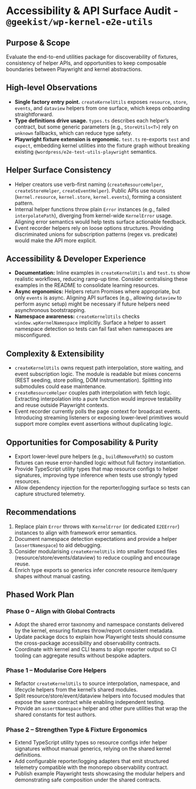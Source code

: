 # Accessibility & API Surface Audit - `@geekist/wp-kernel-e2e-utils`

## Purpose & Scope

Evaluate the end-to-end utilities package for discoverability of fixtures, consistency of helper APIs, and opportunities to keep composable boundaries between Playwright and kernel abstractions.

## High-level Observations

- **Single factory entry point.** `createKernelUtils` exposes `resource`, `store`, `events`, and `dataview` helpers from one surface, which keeps onboarding straightforward.
- **Type definitions drive usage.** `types.ts` describes each helper’s contract, but some generic parameters (e.g., `StoreUtils<T>`) rely on `unknown` fallbacks, which can reduce type safety.
- **Playwright fixture extension is ergonomic.** `test.ts` re-exports `test` and `expect`, embedding kernel utilities into the fixture graph without breaking existing `@wordpress/e2e-test-utils-playwright` semantics.

## Helper Surface Consistency

- Helper creators use verb-first naming (`createResourceHelper`, `createStoreHelper`, `createEventHelper`). Public APIs use nouns (`kernel.resource`, `kernel.store`, `kernel.events`), forming a consistent pattern.
- Internal helper functions throw plain `Error` instances (e.g., failed `interpolatePath`), diverging from kernel-wide `KernelError` usage. Aligning error semantics would help tests surface actionable feedback.
- Event recorder helpers rely on loose options structures. Providing discriminated unions for subscription patterns (regex vs. predicate) would make the API more explicit.

## Accessibility & Developer Experience

- **Documentation:** Inline examples in `createKernelUtils` and `test.ts` show realistic workflows, reducing ramp-up time. Consider centralising these examples in the README to consolidate learning resources.
- **Async ergonomics:** Helpers return Promises where appropriate, but only `events` is async. Aligning API surfaces (e.g., allowing `dataview` to perform async setup) might be necessary if future helpers need asynchronous bootstrapping.
- **Namespace awareness:** `createKernelUtils` checks `window.wpKernelNamespace` implicitly. Surface a helper to assert namespace detection so tests can fail fast when namespaces are misconfigured.

## Complexity & Extensibility

- `createKernelUtils` owns request path interpolation, store waiting, and event subscription logic. The module is readable but mixes concerns (REST seeding, store polling, DOM instrumentation). Splitting into submodules could ease maintenance.
- `createResourceHelper` couples path interpolation with fetch logic. Extracting interpolation into a pure function would improve testability and reuse outside Playwright contexts.
- Event recorder currently polls the page context for broadcast events. Introducing streaming listeners or exposing lower-level primitives would support more complex event assertions without duplicating logic.

## Opportunities for Composability & Purity

- Export lower-level pure helpers (e.g., `buildRemovePath`) so custom fixtures can reuse error-handled logic without full factory instantiation.
- Provide TypeScript utility types that map resource configs to helper signatures, improving type inference when tests use strongly typed resources.
- Allow dependency injection for the reporter/logging surface so tests can capture structured telemetry.

## Recommendations

1. Replace plain `Error` throws with `KernelError` (or dedicated `E2EError`) instances to align with framework error semantics.
2. Document namespace detection expectations and provide a helper (`assertNamespace`) to aid debugging.
3. Consider modularising `createKernelUtils` into smaller focused files (resource/store/events/dataview) to reduce coupling and encourage reuse.
4. Enrich type exports so generics infer concrete resource item/query shapes without manual casting.

## Phased Work Plan

### Phase 0 – Align with Global Contracts

- Adopt the shared error taxonomy and namespace constants delivered by the kernel, ensuring fixtures throw/report consistent metadata.
- Update package docs to explain how Playwright tests should consume the cross-package accessibility and observability contracts.
- Coordinate with kernel and CLI teams to align reporter output so CI tooling can aggregate results without bespoke adapters.

### Phase 1 – Modularise Core Helpers

- Refactor `createKernelUtils` to source interpolation, namespace, and lifecycle helpers from the kernel’s shared modules.
- Split resource/store/event/dataview helpers into focused modules that expose the same contract while enabling independent testing.
- Provide an `assertNamespace` helper and other pure utilities that wrap the shared constants for test authors.

### Phase 2 – Strengthen Type & Fixture Ergonomics

- Extend TypeScript utility types so resource configs infer helper signatures without manual generics, relying on the shared kernel definitions.
- Add configurable reporter/logging adapters that emit structured telemetry compatible with the monorepo observability contract.
- Publish example Playwright tests showcasing the modular helpers and demonstrating safe composition under the shared contracts.
